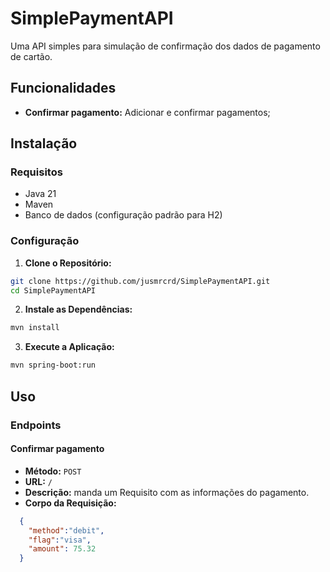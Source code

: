# SimplePaymentAPI

Uma API simples para simulação de confirmação dos dados de pagamento de cartão.

## Funcionalidades

- **Confirmar pagamento:** Adicionar e confirmar pagamentos;

## Instalação

### Requisitos

- Java 21
- Maven
- Banco de dados (configuração padrão para H2)

### Configuração
1. **Clone o Repositório:**

```bash
git clone https://github.com/jusmrcrd/SimplePaymentAPI.git
cd SimplePaymentAPI
```
2. **Instale as Dependências:**

```bash
mvn install
```
3. **Execute a Aplicação:**

```bash
mvn spring-boot:run
```
## Uso

### Endpoints

#### Confirmar pagamento
- **Método:** `POST`
- **URL:** `/`
- **Descrição:** manda um Requisito com as informações do pagamento.
- **Corpo da Requisição:**
```json 
  {
    "method":"debit",
    "flag":"visa", 
    "amount": 75.32
  }
   ```
